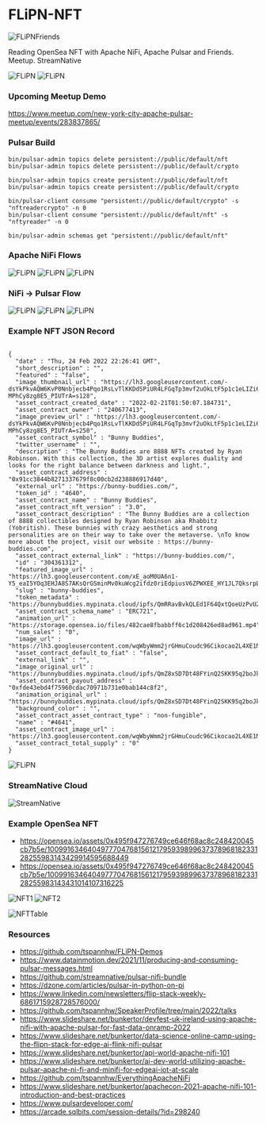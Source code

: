 # FLiPN-NFT

![FLiPNFriends](https://github.com/tspannhw/FLiPN-NFT/raw/main/PulsarNiFiFriends.png)

Reading OpenSea NFT with Apache NiFi, Apache Pulsar and Friends.   Meetup.  StreamNative

![FLiPN](https://github.com/tspannhw/FLiPN-NFT/raw/main/FLiPNNFT1.png)
![FLiPN](https://github.com/tspannhw/FLiPN-NFT/raw/main/FLiPNNFT2.png)

### Upcoming Meetup Demo

https://www.meetup.com/new-york-city-apache-pulsar-meetup/events/283837865/

### Pulsar Build

````
bin/pulsar-admin topics delete persistent://public/default/nft
bin/pulsar-admin topics delete persistent://public/default/crypto

bin/pulsar-admin topics create persistent://public/default/nft
bin/pulsar-admin topics create persistent://public/default/crypto

bin/pulsar-client consume "persistent://public/default/crypto" -s "nftreadercrypto" -n 0
bin/pulsar-client consume "persistent://public/default/nft" -s "nftyreader" -n 0

bin/pulsar-admin schemas get "persistent://public/default/nft"
````

### Apache NiFi Flows

![FLiPN](https://github.com/tspannhw/FLiPN-NFT/raw/main/NiFiFlow1.jpg)
![FLiPN](https://github.com/tspannhw/FLiPN-NFT/raw/main/nififlow2.jpg)
![FLiPN](https://github.com/tspannhw/FLiPN-NFT/raw/main/NiFiFlow3.jpg)

### NiFi -> Pulsar Flow

![FLiPN](https://github.com/tspannhw/FLiPN-NFT/raw/main/PublishPulsarRecord.jpg)
![FLiPN](https://github.com/tspannhw/FLiPN-NFT/raw/main/PulsarClientOauthAuthService.jpg)
![FLiPN](https://github.com/tspannhw/FLiPN-NFT/raw/main/StandardPulsarClientService.jpg)

### Example NFT JSON Record

````

{
  "date" : "Thu, 24 Feb 2022 22:26:41 GMT",
  "short_description" : "",
  "featured" : "false",
  "image_thumbnail_url" : "https://lh3.googleusercontent.com/-dsYkPkvAQW6KvP0Nnbjecb4Pqo1RsLvTlKKDdSPiUR4LFGqTp3mvf2uOkLtF5p1c1eLIZi6S6WhqvOX4dY-MPhCy8zg8E5_PIUTrA=s128",
  "asset_contract_created_date" : "2022-02-21T01:50:07.184731",
  "asset_contract_owner" : "240677413",
  "image_preview_url" : "https://lh3.googleusercontent.com/-dsYkPkvAQW6KvP0Nnbjecb4Pqo1RsLvTlKKDdSPiUR4LFGqTp3mvf2uOkLtF5p1c1eLIZi6S6WhqvOX4dY-MPhCy8zg8E5_PIUTrA=s250",
  "asset_contract_symbol" : "Bunny Buddies",
  "twitter_username" : "",
  "description" : "The Bunny Buddies are 8888 NFTs created by Ryan Robinson. With this collection, the 3D artist explores duality and looks for the right balance between darkness and light.",
  "asset_contract_address" : "0x91cc3844b8271337679f8c00cb2d238886917d40",
  "external_url" : "https://bunny-buddies.com/",
  "token_id" : "4640",
  "asset_contract_name" : "Bunny Buddies",
  "asset_contract_nft_version" : "3.0",
  "asset_contract_description" : "The Bunny Buddies are a collection of 8888 collectibles designed by Ryan Robinson aka Rhabbitz (Yobritish). These bunnies with crazy aesthetics and strong personalities are on their way to take over the metaverse. \nTo know more about the project, visit our website : https://bunny-buddies.com",
  "asset_contract_external_link" : "https://bunny-buddies.com/",
  "id" : "304361312",
  "featured_image_url" : "https://lh3.googleusercontent.com/xE_aoM0UA6n1-Y5_eaI5YOq3EHJA8S7AKsQrGSminMv0kuWcg2ifdz0riEdpiusV6ZPWXEE_HY1JL7QksrpLlVpORVasp5HewjgBvQ=s300",
  "slug" : "bunny-buddies",
  "token_metadata" : "https://bunnybuddies.mypinata.cloud/ipfs/QmRRavBvkQLEd1F64QxtQoeUzPvUZFJo6dhmtT5wWbvnQR/4640",
  "asset_contract_schema_name" : "ERC721",
  "animation_url" : "https://storage.opensea.io/files/482cae8fbabbff6c1d208426ed8ad961.mp4",
  "num_sales" : "0",
  "image_url" : "https://lh3.googleusercontent.com/wqWbyWmm2jrGHmuCoudc96Cikocao2L4XE1NxHSdl87I9rWC_wvA2l0ubxtQqDBpeSibZbrOuJiWK0dNTOIMDaBRIWvIkoDraMb8PWM=s120",
  "asset_contract_default_to_fiat" : "false",
  "external_link" : "",
  "image_original_url" : "https://bunnybuddies.mypinata.cloud/ipfs/QmZ8xSD7Dt48FYinQ2SKK95q2boJk7QZHsWDCKfTXUYm3J/reveal.mp4",
  "asset_contract_payout_address" : "0xfde43ebd4f75960cdac70971b731e0bab144c8f2",
  "animation_original_url" : "https://bunnybuddies.mypinata.cloud/ipfs/QmZ8xSD7Dt48FYinQ2SKK95q2boJk7QZHsWDCKfTXUYm3J/reveal.mp4",
  "background_color" : "",
  "asset_contract_asset_contract_type" : "non-fungible",
  "name" : "#4641",
  "asset_contract_image_url" : "https://lh3.googleusercontent.com/wqWbyWmm2jrGHmuCoudc96Cikocao2L4XE1NxHSdl87I9rWC_wvA2l0ubxtQqDBpeSibZbrOuJiWK0dNTOIMDaBRIWvIkoDraMb8PWM=s120",
  "asset_contract_total_supply" : "0"
}

````
![FLiPN](https://github.com/tspannhw/FLiPN-NFT/blob/main/nftdata.jpg)


### StreamNative Cloud

![StreamNative](https://github.com/tspannhw/FLiPN-NFT/raw/main/sncloud.jpg)

### Example OpenSea NFT

* https://opensea.io/assets/0x495f947276749ce646f68ac8c248420045cb7b5e/100991634640497770476815612179593989963737896818233128255983143429914595688449
* https://opensea.io/assets/0x495f947276749ce646f68ac8c248420045cb7b5e/100991634640497770476815612179593989963737896818233128255983143431014107316225


![NFT1](https://lh3.googleusercontent.com/dGiERvM2GSIRNSDiulWtIsCSox6DM-xO1E4LgJ5BEhpxSSH3KvuQj3sMxIBifyzHEq60O-XvRtnn_MAO5AdM67Jl-lWzWxcXoZmJLQ=w600)
![NFT2](https://lh3.googleusercontent.com/IDTU_8Z2zjCKHzAsvZOn5_eLWvAGiXj2tIGD7FKjDc9dgFNl7CL1a044nxZRHO27FOYM2zoOGsk5lffnYSTenjRnAc4xsnV4kQhmbg=w600)

![NFTTable](https://github.com/tspannhw/FLiPN-NFT/raw/main/nfttable.jpg)

### Resources

* https://github.com/tspannhw/FLiPN-Demos
* https://www.datainmotion.dev/2021/11/producing-and-consuming-pulsar-messages.html
* https://github.com/streamnative/pulsar-nifi-bundle
* https://dzone.com/articles/pulsar-in-python-on-pi
* https://www.linkedin.com/newsletters/flip-stack-weekly-6861715928728576000/
* https://github.com/tspannhw/SpeakerProfile/tree/main/2022/talks
* https://www.slideshare.net/bunkertor/devfest-uk-ireland-using-apache-nifi-with-apache-pulsar-for-fast-data-onramp-2022
* https://www.slideshare.net/bunkertor/data-science-online-camp-using-the-flipn-stack-for-edge-ai-flink-nifi-pulsar
* https://www.slideshare.net/bunkertor/api-world-apache-nifi-101
* https://www.slideshare.net/bunkertor/ai-dev-world-utilizing-apache-pulsar-apache-ni-fi-and-minifi-for-edgeai-iot-at-scale
* https://github.com/tspannhw/EverythingApacheNiFi
* https://www.slideshare.net/bunkertor/apachecon-2021-apache-nifi-101-introduction-and-best-practices
* https://www.pulsardeveloper.com/
* https://arcade.sqlbits.com/session-details/?id=298240
